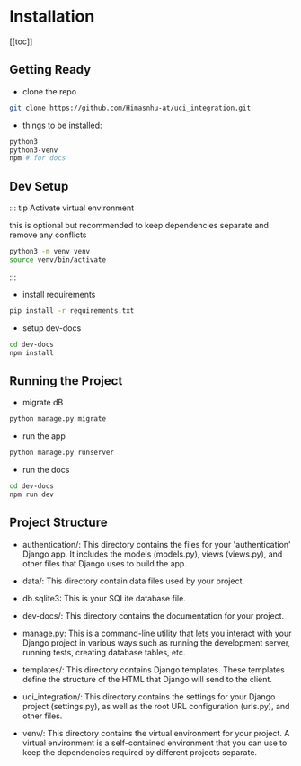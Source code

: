 # **Installation**

[[toc]]

## **Getting Ready**

- clone the repo

```bash
git clone https://github.com/Himasnhu-at/uci_integration.git
```

- things to be installed:

```bash
python3
python3-venv
npm # for docs
```

## **Dev Setup**

::: tip Activate virtual environment

this is optional but recommended to keep dependencies separate and remove any conflicts

```bash
python3 -m venv venv
source venv/bin/activate
```

:::

- install requirements

```bash
pip install -r requirements.txt
```

- setup dev-docs

```bash
cd dev-docs
npm install
```

## **Running the Project**

- migrate dB

```bash
python manage.py migrate
```

- run the app

```bash
python manage.py runserver
```

- run the docs

```bash
cd dev-docs
npm run dev
```

## **Project Structure**

- authentication/: This directory contains the files for your 'authentication' Django app. It includes the models (models.py), views (views.py), and other files that Django uses to build the app.

- data/: This directory contain data files used by your project.

- db.sqlite3: This is your SQLite database file.

- dev-docs/: This directory contains the documentation for your project.

- manage.py: This is a command-line utility that lets you interact with your Django project in various ways such as running the development server, running tests, creating database tables, etc.

- templates/: This directory contains Django templates. These templates define the structure of the HTML that Django will send to the client.

- uci_integration/: This directory contains the settings for your Django project (settings.py), as well as the root URL configuration (urls.py), and other files.

- venv/: This directory contains the virtual environment for your project. A virtual environment is a self-contained environment that you can use to keep the dependencies required by different projects separate.
